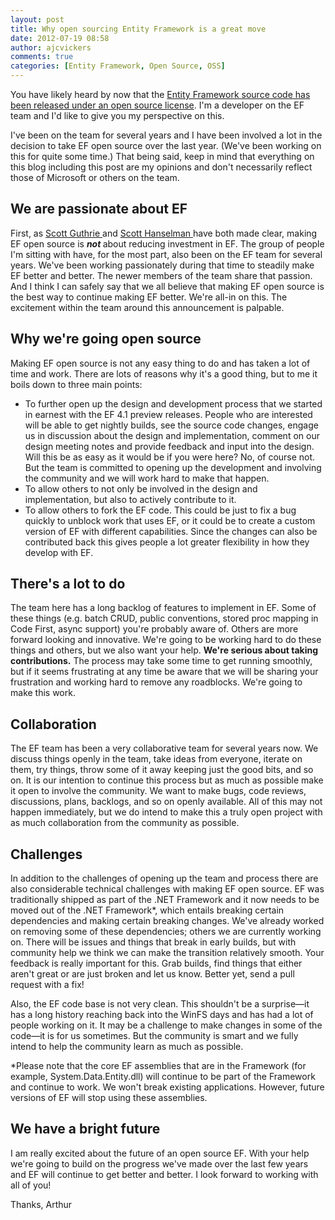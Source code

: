```yaml
---
layout: post
title: Why open sourcing Entity Framework is a great move
date: 2012-07-19 08:58
author: ajcvickers
comments: true
categories: [Entity Framework, Open Source, OSS]
---
```

You have likely heard by now that the <a title="Entity Framework source code has been released under an open source license" href="https://docs.microsoft.com/archive/blogs/adonet/entity-framework-and-open-source">Entity Framework source code has been released under an open source license</a>. I'm a developer on the EF team and I'd like to give you my perspective on this.

I've been on the team for several years and I have been involved a lot in the decision to take EF open source over the last year. (We've been working on this for quite some time.) That being said, keep in mind that everything on this blog including this post are my opinions and don't necessarily reflect those of Microsoft or others on the team.


<h2>We are passionate about EF</h2>
First, as <a title="Scott Guthrie" href="http://weblogs.asp.net/scottgu/archive/2012/07/19/entity-framework-and-open-source.aspx">Scott Guthrie </a>and <a title="Scott Hanselman " href="http://www.hanselman.com/blog/EntityFrameworkMagicUnicornAndMuchMoreIsNowOpenSourceWithTakeBacks.aspx">Scott Hanselman </a>have both made clear, making EF open source is <em><strong>not </strong></em>about reducing investment in EF. The group of people I'm sitting with have, for the most part, also been on the EF team for several years. We've been working passionately during that time to steadily make EF better and better. The newer members of the team share that passion. And I think I can safely say that we all believe that making EF open source is the best way to continue making EF better. We're all-in on this. The excitement within the team around this announcement is palpable.
<h2>Why we're going open source</h2>
Making EF open source is not any easy thing to do and has taken a lot of time and work. There are lots of reasons why it's a good thing, but to me it boils down to three main points:
<ul>
	<li>To further open up the design and development process that we started in earnest with the EF 4.1 preview releases. People who are interested will be able to get nightly builds, see the source code changes, engage us in discussion about the design and implementation, comment on our design meeting notes and provide feedback and input into the design. Will this be as easy as it would be if you were here? No, of course not. But the team is committed to opening up the development and involving the community and we will work hard to make that happen.</li>
	<li>To allow others to not only be involved in the design and implementation, but also to actively contribute to it.</li>
	<li>To allow others to fork the EF code. This could be just to fix a bug quickly to unblock work that uses EF, or it could be to create a custom version of EF with different capabilities. Since the changes can also be contributed back this gives people a lot greater flexibility in how they develop with EF.</li>
</ul>
<h2>There's a lot to do</h2>
The team here has a long backlog of features to implement in EF. Some of these things (e.g. batch CRUD, public conventions, stored proc mapping in Code First, async support) you're probably aware of. Others are more forward looking and innovative. We're going to be working hard to do these things and others, but we also want your help. <strong>We're serious about taking contributions.</strong> The process may take some time to get running smoothly, but if it seems frustrating at any time be aware that we will be sharing your frustration and working hard to remove any roadblocks. We're going to make this work.
<h2>Collaboration</h2>
The EF team has been a very collaborative team for several years now. We discuss things openly in the team, take ideas from everyone, iterate on them, try things, throw some of it away keeping just the good bits, and so on. It is our intention to continue this process but as much as possible make it open to involve the community. We want to make bugs, code reviews, discussions, plans, backlogs, and so on openly available. All of this may not happen immediately, but we do intend to make this a truly open project with as much collaboration from the community as possible.
<h2>Challenges</h2>
In addition to the challenges of opening up the team and process there are also considerable technical challenges with making EF open source. EF was traditionally shipped as part of the .NET Framework and it now needs to be moved out of the .NET Framework*, which entails breaking certain dependencies and making certain breaking changes. We've already worked on removing some of these dependencies; others we are currently working on. There will be issues and things that break in early builds, but with community help we think we can make the transition relatively smooth. Your feedback is really important for this. Grab builds, find things that either aren't great or are just broken and let us know. Better yet, send a pull request with a fix!

Also, the EF code base is not very clean. This shouldn't be a surprise—it has a long history reaching back into the WinFS days and has had a lot of people working on it. It may be a challenge to make changes in some of the code—it is for us sometimes. But the community is smart and we fully intend to help the community learn as much as possible.

*Please note that the core EF assemblies that are in the Framework (for example, System.Data.Entity.dll) will continue to be part of the Framework and continue to work. We won't break existing applications. However, future versions of EF will stop using these assemblies.
<h2>We have a bright future</h2>
I am really excited about the future of an open source EF. With your help we're going to build on the progress we've made over the last few years and EF will continue to get better and better. I look forward to working with all of you!

Thanks,
Arthur
